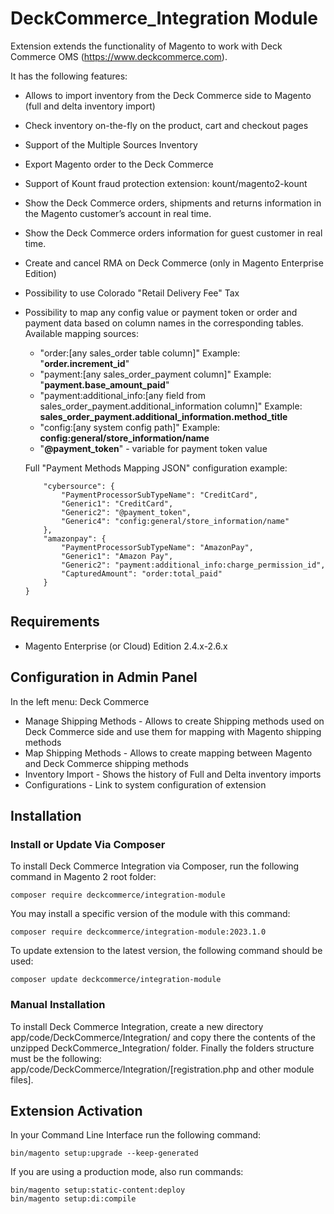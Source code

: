 # DeckCommerce_Integration Module

Extension extends the functionality of Magento to work with Deck Commerce OMS (https://www.deckcommerce.com).

It has the following features:

- Allows to import inventory from the Deck Commerce side to Magento (full and delta inventory import)
- Check inventory on-the-fly on the product, cart and checkout pages
- Support of the Multiple Sources Inventory
- Export Magento order to the Deck Commerce
- Support of Kount fraud protection extension: kount/magento2-kount
- Show the Deck Commerce orders, shipments and returns information in the Magento customer’s account in real time.
- Show the Deck Commerce orders information for guest customer in real time.
- Create and cancel RMA on Deck Commerce (only in Magento Enterprise Edition)
- Possibility to use Colorado "Retail Delivery Fee" Tax
- Possibility to map any config value or payment token or order and payment data based on column names in the corresponding tables. Available mapping sources:
  - "order:[any sales_order table column]" Example: "**order.increment_id**"
  - "payment:[any sales_order_payment column]" Example: "**payment.base_amount_paid**"
  - "payment:additional_info:[any field from sales_order_payment.additional_information column]" Example: **sales_order_payment.additional_information.method_title**
  - "config:[any system config path]" Example: **config:general/store_information/name**
  - "**@payment_token**" - variable for payment token value
  
  Full "Payment Methods Mapping JSON" configuration example:

    ```{
        "cybersource": {
            "PaymentProcessorSubTypeName": "CreditCard",
            "Generic1": "CreditCard",
            "Generic2": "@payment_token",
            "Generic4": "config:general/store_information/name"
        },
        "amazonpay": {
            "PaymentProcessorSubTypeName": "AmazonPay",
            "Generic1": "Amazon Pay",
            "Generic2": "payment:additional_info:charge_permission_id",
            "CapturedAmount": "order:total_paid"
        }
    }
    ```



## Requirements
  * Magento Enterprise (or Cloud) Edition 2.4.x-2.6.x

## Configuration in Admin Panel

In the left menu: Deck Commerce 

- Manage Shipping Methods - Allows to create Shipping methods used on Deck Commerce side and use them for mapping with Magento shipping methods
- Map Shipping Methods - Allows to create mapping between Magento and Deck Commerce shipping methods
- Inventory Import - Shows the history of Full and Delta inventory imports 
- Configurations - Link to system configuration of extension

## Installation

### Install or Update Via Composer

To install Deck Commerce Integration via Composer, run the following command in Magento 2 root folder:

```
composer require deckcommerce/integration-module
```

You may install a specific version of the module with this command:

```
composer require deckcommerce/integration-module:2023.1.0
```

To update extension to the latest version, the following command should be used:

```
composer update deckcommerce/integration-module
```


### Manual Installation

To install Deck Commerce Integration, create a new directory app/code/DeckCommerce/Integration/
and copy there the contents of the unzipped DeckCommerce_Integration/ folder.
Finally the folders structure must be the following: app/code/DeckCommerce/Integration/[registration.php and other module files].

## Extension Activation

In your Command Line Interface run the following command:

```
bin/magento setup:upgrade --keep-generated
```

If you are using a production mode, also run commands:

```
bin/magento setup:static-content:deploy
bin/magento setup:di:compile
```
